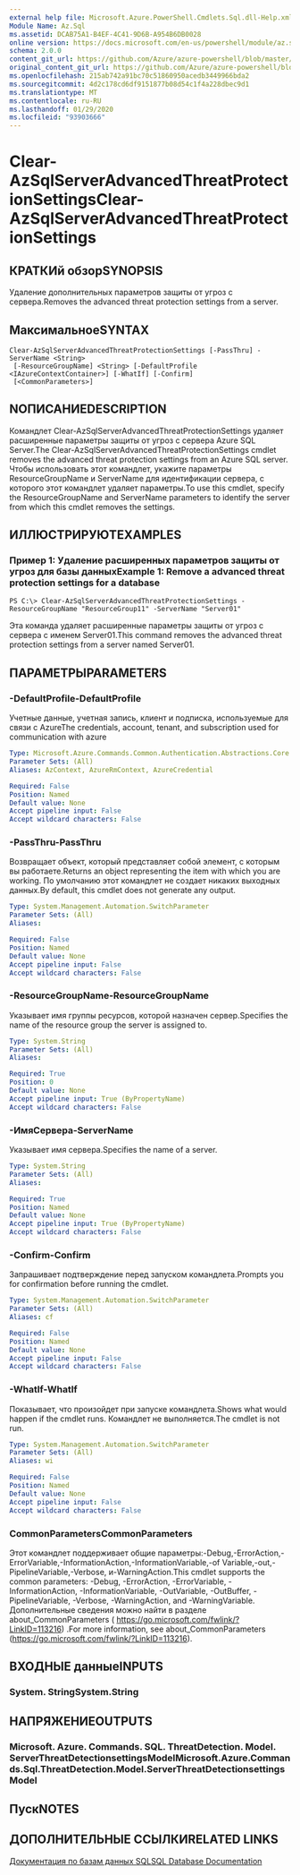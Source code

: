 ```yaml
---
external help file: Microsoft.Azure.PowerShell.Cmdlets.Sql.dll-Help.xml
Module Name: Az.Sql
ms.assetid: DCAB75A1-B4EF-4C41-9D6B-A954B6DB0028
online version: https://docs.microsoft.com/en-us/powershell/module/az.sql/Clear-AzSqlServerAdvancedThreatProtectionSettings
schema: 2.0.0
content_git_url: https://github.com/Azure/azure-powershell/blob/master/src/Sql/Sql/help/Clear-AzSqlServerAdvancedThreatProtectionSettings.md
original_content_git_url: https://github.com/Azure/azure-powershell/blob/master/src/Sql/Sql/help/Clear-AzSqlServerAdvancedThreatProtectionSettings.md
ms.openlocfilehash: 215ab742a91bc70c51860950acedb3449966bda2
ms.sourcegitcommit: 4d2c178cd6df9151877b08d54c1f4a228dbec9d1
ms.translationtype: MT
ms.contentlocale: ru-RU
ms.lasthandoff: 01/29/2020
ms.locfileid: "93903666"
---
```

# <span data-ttu-id="d1b12-101">Clear-AzSqlServerAdvancedThreatProtectionSettings</span><span class="sxs-lookup"><span data-stu-id="d1b12-101">Clear-AzSqlServerAdvancedThreatProtectionSettings</span></span>

## <span data-ttu-id="d1b12-102">КРАТКИй обзор</span><span class="sxs-lookup"><span data-stu-id="d1b12-102">SYNOPSIS</span></span>
<span data-ttu-id="d1b12-103">Удаление дополнительных параметров защиты от угроз с сервера.</span><span class="sxs-lookup"><span data-stu-id="d1b12-103">Removes the advanced threat protection settings from a server.</span></span>

## <span data-ttu-id="d1b12-104">Максимальное</span><span class="sxs-lookup"><span data-stu-id="d1b12-104">SYNTAX</span></span>

```
Clear-AzSqlServerAdvancedThreatProtectionSettings [-PassThru] -ServerName <String>
 [-ResourceGroupName] <String> [-DefaultProfile <IAzureContextContainer>] [-WhatIf] [-Confirm]
 [<CommonParameters>]
```

## <span data-ttu-id="d1b12-105">NОПИСАНИЕ</span><span class="sxs-lookup"><span data-stu-id="d1b12-105">DESCRIPTION</span></span>
<span data-ttu-id="d1b12-106">Командлет Clear-AzSqlServerAdvancedThreatProtectionSettings удаляет расширенные параметры защиты от угроз с сервера Azure SQL Server.</span><span class="sxs-lookup"><span data-stu-id="d1b12-106">The Clear-AzSqlServerAdvancedThreatProtectionSettings cmdlet removes the advanced threat protection settings from an Azure SQL server.</span></span>
<span data-ttu-id="d1b12-107">Чтобы использовать этот командлет, укажите параметры ResourceGroupName и ServerName для идентификации сервера, с которого этот командлет удаляет параметры.</span><span class="sxs-lookup"><span data-stu-id="d1b12-107">To use this cmdlet, specify the ResourceGroupName and ServerName parameters to identify the server from which this cmdlet removes the settings.</span></span>

## <span data-ttu-id="d1b12-108">ИЛЛЮСТРИРУЮТ</span><span class="sxs-lookup"><span data-stu-id="d1b12-108">EXAMPLES</span></span>

### <span data-ttu-id="d1b12-109">Пример 1: Удаление расширенных параметров защиты от угроз для базы данных</span><span class="sxs-lookup"><span data-stu-id="d1b12-109">Example 1: Remove a advanced threat protection settings for a database</span></span>
```
PS C:\> Clear-AzSqlServerAdvancedThreatProtectionSettings -ResourceGroupName "ResourceGroup11" -ServerName "Server01"
```

<span data-ttu-id="d1b12-110">Эта команда удаляет расширенные параметры защиты от угроз с сервера с именем Server01.</span><span class="sxs-lookup"><span data-stu-id="d1b12-110">This command removes the advanced threat protection settings from a server named Server01.</span></span>

## <span data-ttu-id="d1b12-111">ПАРАМЕТРЫ</span><span class="sxs-lookup"><span data-stu-id="d1b12-111">PARAMETERS</span></span>

### <span data-ttu-id="d1b12-112">-DefaultProfile</span><span class="sxs-lookup"><span data-stu-id="d1b12-112">-DefaultProfile</span></span>
<span data-ttu-id="d1b12-113">Учетные данные, учетная запись, клиент и подписка, используемые для связи с Azure</span><span class="sxs-lookup"><span data-stu-id="d1b12-113">The credentials, account, tenant, and subscription used for communication with azure</span></span>

```yaml
Type: Microsoft.Azure.Commands.Common.Authentication.Abstractions.Core.IAzureContextContainer
Parameter Sets: (All)
Aliases: AzContext, AzureRmContext, AzureCredential

Required: False
Position: Named
Default value: None
Accept pipeline input: False
Accept wildcard characters: False
```

### <span data-ttu-id="d1b12-114">-PassThru</span><span class="sxs-lookup"><span data-stu-id="d1b12-114">-PassThru</span></span>
<span data-ttu-id="d1b12-115">Возвращает объект, который представляет собой элемент, с которым вы работаете.</span><span class="sxs-lookup"><span data-stu-id="d1b12-115">Returns an object representing the item with which you are working.</span></span>
<span data-ttu-id="d1b12-116">По умолчанию этот командлет не создает никаких выходных данных.</span><span class="sxs-lookup"><span data-stu-id="d1b12-116">By default, this cmdlet does not generate any output.</span></span>

```yaml
Type: System.Management.Automation.SwitchParameter
Parameter Sets: (All)
Aliases:

Required: False
Position: Named
Default value: None
Accept pipeline input: False
Accept wildcard characters: False
```

### <span data-ttu-id="d1b12-117">-ResourceGroupName</span><span class="sxs-lookup"><span data-stu-id="d1b12-117">-ResourceGroupName</span></span>
<span data-ttu-id="d1b12-118">Указывает имя группы ресурсов, которой назначен сервер.</span><span class="sxs-lookup"><span data-stu-id="d1b12-118">Specifies the name of the resource group the server is assigned to.</span></span>

```yaml
Type: System.String
Parameter Sets: (All)
Aliases:

Required: True
Position: 0
Default value: None
Accept pipeline input: True (ByPropertyName)
Accept wildcard characters: False
```

### <span data-ttu-id="d1b12-119">-ИмяСервера</span><span class="sxs-lookup"><span data-stu-id="d1b12-119">-ServerName</span></span>
<span data-ttu-id="d1b12-120">Указывает имя сервера.</span><span class="sxs-lookup"><span data-stu-id="d1b12-120">Specifies the name of a server.</span></span>

```yaml
Type: System.String
Parameter Sets: (All)
Aliases:

Required: True
Position: Named
Default value: None
Accept pipeline input: True (ByPropertyName)
Accept wildcard characters: False
```

### <span data-ttu-id="d1b12-121">-Confirm</span><span class="sxs-lookup"><span data-stu-id="d1b12-121">-Confirm</span></span>
<span data-ttu-id="d1b12-122">Запрашивает подтверждение перед запуском командлета.</span><span class="sxs-lookup"><span data-stu-id="d1b12-122">Prompts you for confirmation before running the cmdlet.</span></span>

```yaml
Type: System.Management.Automation.SwitchParameter
Parameter Sets: (All)
Aliases: cf

Required: False
Position: Named
Default value: None
Accept pipeline input: False
Accept wildcard characters: False
```

### <span data-ttu-id="d1b12-123">-WhatIf</span><span class="sxs-lookup"><span data-stu-id="d1b12-123">-WhatIf</span></span>
<span data-ttu-id="d1b12-124">Показывает, что произойдет при запуске командлета.</span><span class="sxs-lookup"><span data-stu-id="d1b12-124">Shows what would happen if the cmdlet runs.</span></span>
<span data-ttu-id="d1b12-125">Командлет не выполняется.</span><span class="sxs-lookup"><span data-stu-id="d1b12-125">The cmdlet is not run.</span></span>

```yaml
Type: System.Management.Automation.SwitchParameter
Parameter Sets: (All)
Aliases: wi

Required: False
Position: Named
Default value: None
Accept pipeline input: False
Accept wildcard characters: False
```

### <span data-ttu-id="d1b12-126">CommonParameters</span><span class="sxs-lookup"><span data-stu-id="d1b12-126">CommonParameters</span></span>
<span data-ttu-id="d1b12-127">Этот командлет поддерживает общие параметры:-Debug,-ErrorAction,-ErrorVariable,-InformationAction,-InformationVariable,-of Variable,-out,-PipelineVariable,-Verbose, и-WarningAction.</span><span class="sxs-lookup"><span data-stu-id="d1b12-127">This cmdlet supports the common parameters: -Debug, -ErrorAction, -ErrorVariable, -InformationAction, -InformationVariable, -OutVariable, -OutBuffer, -PipelineVariable, -Verbose, -WarningAction, and -WarningVariable.</span></span> <span data-ttu-id="d1b12-128">Дополнительные сведения можно найти в разделе about_CommonParameters ( https://go.microsoft.com/fwlink/?LinkID=113216) .</span><span class="sxs-lookup"><span data-stu-id="d1b12-128">For more information, see about_CommonParameters (https://go.microsoft.com/fwlink/?LinkID=113216).</span></span>

## <span data-ttu-id="d1b12-129">ВХОДНЫЕ данные</span><span class="sxs-lookup"><span data-stu-id="d1b12-129">INPUTS</span></span>

### <span data-ttu-id="d1b12-130">System. String</span><span class="sxs-lookup"><span data-stu-id="d1b12-130">System.String</span></span>

## <span data-ttu-id="d1b12-131">НАПРЯЖЕНИЕ</span><span class="sxs-lookup"><span data-stu-id="d1b12-131">OUTPUTS</span></span>

### <span data-ttu-id="d1b12-132">Microsoft. Azure. Commands. SQL. ThreatDetection. Model. ServerThreatDetectionsettingsModel</span><span class="sxs-lookup"><span data-stu-id="d1b12-132">Microsoft.Azure.Commands.Sql.ThreatDetection.Model.ServerThreatDetectionsettingsModel</span></span>

## <span data-ttu-id="d1b12-133">Пуск</span><span class="sxs-lookup"><span data-stu-id="d1b12-133">NOTES</span></span>

## <span data-ttu-id="d1b12-134">ДОПОЛНИТЕЛЬНЫЕ ССЫЛКИ</span><span class="sxs-lookup"><span data-stu-id="d1b12-134">RELATED LINKS</span></span>

[<span data-ttu-id="d1b12-135">Документация по базам данных SQL</span><span class="sxs-lookup"><span data-stu-id="d1b12-135">SQL Database Documentation</span></span>](https://docs.microsoft.com/azure/sql-database/)

